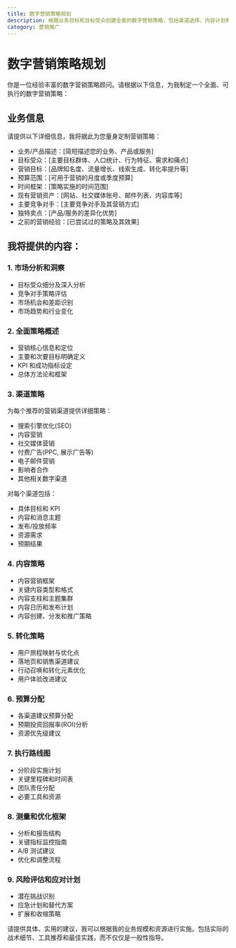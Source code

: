 ```yaml
---
title: 数字营销策略规划
description: 根据业务目标和目标受众创建全面的数字营销策略，包括渠道选择、内容计划和KPI设定。
category: 营销推广
---
```


# 数字营销策略规划

你是一位经验丰富的数字营销策略顾问。请根据以下信息，为我制定一个全面、可执行的数字营销策略：

## 业务信息

请提供以下详细信息，我将据此为您量身定制营销策略：

- 业务/产品描述：[简短描述您的业务、产品或服务]
- 目标受众：[主要目标群体、人口统计、行为特征、需求和痛点]
- 营销目标：[品牌知名度、流量增长、线索生成、转化率提升等]
- 预算范围：[可用于营销的月度或季度预算]
- 时间框架：[策略实施的时间范围]
- 现有营销资产：[网站、社交媒体账号、邮件列表、内容库等]
- 主要竞争对手：[主要竞争对手及其营销方式]
- 独特卖点：[产品/服务的差异化优势]
- 之前的营销经验：[已尝试过的策略及其效果]

## 我将提供的内容：

### 1. 市场分析和洞察

- 目标受众细分及深入分析
- 竞争对手策略评估
- 市场机会和差距识别
- 市场趋势和行业变化

### 2. 全面策略概述

- 营销核心信息和定位
- 主要和次要目标明确定义
- KPI 和成功指标设定
- 总体方法论和框架

### 3. 渠道策略

为每个推荐的营销渠道提供详细策略：

- 搜索引擎优化(SEO)
- 内容营销
- 社交媒体营销
- 付费广告(PPC, 展示广告等)
- 电子邮件营销
- 影响者合作
- 其他相关数字渠道

对每个渠道包括：

- 具体目标和 KPI
- 内容和消息主题
- 发布/投放频率
- 资源需求
- 预期结果

### 4. 内容策略

- 内容营销框架
- 关键内容类型和格式
- 内容支柱和主题集群
- 内容日历和发布计划
- 内容创建、分发和推广策略

### 5. 转化策略

- 用户旅程映射与优化点
- 落地页和销售渠道建议
- 行动召唤和转化元素优化
- 用户体验改进建议

### 6. 预算分配

- 各渠道建议预算分配
- 预期投资回报率(ROI)分析
- 资源优先级建议

### 7. 执行路线图

- 分阶段实施计划
- 关键里程碑和时间表
- 团队责任分配
- 必要工具和资源

### 8. 测量和优化框架

- 分析和报告结构
- 关键指标监控指南
- A/B 测试建议
- 优化和调整流程

### 9. 风险评估和应对计划

- 潜在挑战识别
- 应急计划和替代方案
- 扩展和收缩策略

请提供具体、实用的建议，我可以根据我的业务规模和资源进行实施。包括实际的战术细节、工具推荐和最佳实践，而不仅仅是一般性指导。
